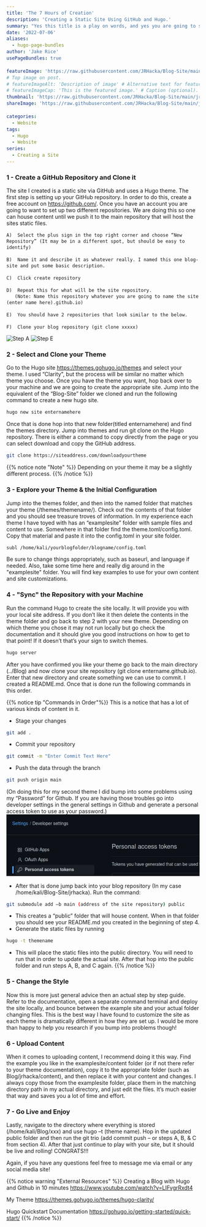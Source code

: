 ```yaml
---
title: 'The 7 Hours of Creation'
description: 'Creating a Static Site Using GitHub and Hugo.'
summary: "Yes this title is a play on words, and yes you are going to see a lot more of them. It didn’t actually take 7 hours, but this is the process and steps I used for creating my website." # For the post in lists.
date: '2022-07-06'
aliases:
  - hugo-page-bundles
author: 'Jake Rice'
usePageBundles: true
 
featureImage: 'https://raw.githubusercontent.com/JRHacka/Blog-Site/main/jrhacka/static/logos/logo.png'
# Top image on post.
# featureImageAlt: 'Description of image' # Alternative text for featured image.
# featureImageCap: 'This is the featured image.' # Caption (optional).
thumbnail: 'https://raw.githubusercontent.com/JRHacka/Blog-Site/main/jrhacka/static/logos/logo.png' # Image in lists of posts.
shareImage: 'https://raw.githubusercontent.com/JRHacka/Blog-Site/main/jrhacka/static/logos/logo.png' # For SEO and social media snippets.
 
categories:
  - Website
tags:
  - Hugo 
  - Website
series:
  - Creating a Site
---
```

 
 
### 1 - Create a GitHub Repository and Clone it 
 
 
The site I created is a static site via GitHub and uses a Hugo theme. The first step is setting up your GitHub repository. In order to do this, create a free account on https://github.com/. Once you have an account you are going to want to set up two different repositories. We are doing this so one can house content until we push it to the main repository that will host the sites static files.  
 
```text
A)  Select the plus sign in the top right corner and choose “New Repository” (It may be in a different spot, but should be easy to identify) 
 
B)  Name it and describe it as whatever really. I named this one blog-site and put some basic description. 
 
C)  Click create repository 
 
D)  Repeat this for what will be the site repository. 
   (Note: Name this repository whatever you are going to name the site (enter name here).github.io) 
 
E)  You should have 2 repositories that look similar to the below. 
 
F)  Clone your blog repository (git clone xxxxx) 
````
![Step A](test.png)
![Step E](test2.png)
 
### 2 - Select and Clone your Theme
 
 
Go to the Hugo site https://themes.gohugo.io/themes and select your theme. I used “Clarity”, but the process will be similar no matter which theme you choose. Once you have the theme you want, hop back over to your machine and we are going to create the appropriate site. Jump into the equivalent of the “Blog-Site” folder we cloned and run the following command to create a new hugo site.
```bash
hugo new site enternamehere
```  
 
Once that is done hop into that new folder(titled enternamehere) and find the themes directory. Jump into themes and run git clone on the Hugo repository. There is either a command to copy directly from the page or you can select download and copy the GitHub address.  
 
```bash
git clone https://siteaddress.com/downloadyourtheme
``` 
{{% notice note "Note" %}}
Depending on your theme it may be a slightly different process.
{{% /notice %}}
 
 
### 3 - Explore your Theme & the Initial Configuration
 
 
Jump into the themes folder, and then into the named folder that matches your theme (/themes/themename/). Check out the contents of that folder and you should see treasure troves of information. In my experience each theme I have toyed with has an “examplesite” folder with sample files and content to use. Somewhere in that folder find the theme.toml/config.toml. Copy that material and paste it into the config.toml in your site folder.  
```bash
subl /home/kali/yourblogfolder/blogname/config.toml
``` 
 
Be sure to change things appropriately, such as baseurl, and language if needed. Also, take some time here and really dig around in the "examplesite" folder. You will find key examples to use for your own content and site customizations.  
 
 
### 4 - "Sync" the Repository with your Machine
 
 
Run the command Hugo to create the site locally. It will provide you with your local site address. If you don’t like it then delete the contents in the theme folder and go back to step 2 with your new theme. Depending on which theme you chose it may not run locally but go check the documentation and it should give you good instructions on how to get to that point! If it doesn’t that’s your sign to switch themes. 
```bash
hugo server
``` 
 
After you have confirmed you like your theme go back to the main directory (../Blog) and now clone your site repository (git clone entername.github.io). Enter that new directory and create something we can use to commit. I created a README.md. Once that is done run the following commands in this order. 
 
{{% notice tip "Commands in Order"%}}
This is a notice that has a lot of various kinds of content in it.  
 
* Stage your changes
```bash
git add .
```
* Commit your repository
```bash
git commit -m "Enter Commit Text Here"
```
* Push the data through the branch
```bash
git push origin main
```
(On doing this for my second theme I did bump into some problems using my “Password” for Github. If you are having those troubles go into developer settings in the general settings in Github and generate a personal access token to use as your password.) 
![](test3.png)
* After that is done jump back into your blog repository (In my case /home/kali/Blog-Site/jrhacka). Run the command:
```bash
git submodule add –b main (address of the site repository) public
```
* This creates a “public” folder that will house content. When in that folder you should see your README.md you created in the beginning of step 4. 
* Generate the static files by running 
```bash
hugo -t themename
```
* This will place the static files into the public directory. You will need to run that in order to update the actual site. After that hop into the public folder and run steps A, B, and C again.
{{% /notice %}}
 
 
### 5 - Change the Style
 
Now this is more just general advice then an actual step by step guide. Refer to the documentation, open a separate command terminal and deploy the site locally, and bounce between the example site and your actual folder changing files. This is the best way I have found to customize the site as each theme is dramatically different in how they are set up. I would be more than happy to help you research if you bump into problems though! 
 
 
### 6 - Upload Content 
 
When it comes to uploading content, I recommend doing it this way. Find the example you like in the examplesite/content folder (or if not there refer to your theme documentation), copy it to the appropriate folder (such as Blog/jrhacka/content), and then replace it with your content and changes. I always copy those from the examplesite folder, place them in the matching directory path in my actual directory, and just edit the files. It’s much easier that way and saves you a lot of time and effort. 
 
 
### 7 - Go Live and Enjoy 
 
 
Lastly, navigate to the directory where everything is stored (/home/kali/Blog/xxx) and use hugo –t (theme name). Hop in the updated public folder and then run the git trio (add commit push – or steps A, B, & C from section 4). After that just continue to play with your site, but it should be live and rolling! CONGRATS!!! 
 
Again, if you have any questions feel free to message me via email or any social media site! 
 
{{% notice warning "External Resources" %}}
Creating a Blog with Hugo and Github in 10 minutes
    https://www.youtube.com/watch?v=LIFvgrRxdt4
 
My Theme
    https://themes.gohugo.io/themes/hugo-clarity/
 
Hugo Quickstart Documentation
    https://gohugo.io/getting-started/quick-start/
{{% /notice %}}

